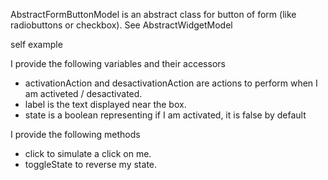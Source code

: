 AbstractFormButtonModel is an abstract class for button of form (like radiobuttons or checkbox).See AbstractWidgetModelself exampleI provide the following variables and their accessors- activationAction and desactivationAction are actions to perform when I am activeted / desactivated.- label is the text displayed near the box.- state is a boolean representing if I am activated, it is false by defaultI provide the following methods- click to simulate a click on me.- toggleState to reverse my state.